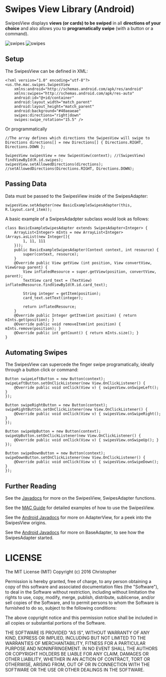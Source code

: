 # Swipes View Library (Android)
SwipesView displays **views (or cards) to be swiped** in all **directions of your choice** and also allows you to **programatically swipe** (with a button or a command).

![swipes](https://raw.github.com/jacobmoncur/QuiltViewLibrary/master/nexus7.png "SwipesView") ![swipes](https://raw.github.com/jacobmoncur/QuiltViewLibrary/master/nexus7_mayer.png "SwipesView")

Setup
-----

The SwipesView can be defined in XML:

    <?xml version="1.0" encoding="utf-8"?>
	<us.the.mac.swipes.SwipesView 
	    xmlns:android="http://schemas.android.com/apk/res/android"
	    xmlns:swipes="http://schemas.android.com/apk/res-auto"
	    android:id="@+id/container"
	    android:layout_width="match_parent"
	    android:layout_height="match_parent"
	    android:background="#40aeaeae"
	    swipes:directions="right|down"
	    swipes:swipe_rotation="15.5" />
    
Or programmatically
    
    //The array defines which directions the SwipesView will swipe to
    Directions directions[] = new Directions[] { Directions.RIGHT, Directions.DOWN };
    
    SwipesView swipesView = new SwipesView(context); //(SwipesView) findViewById(R.id.swipes);
	swipesView.setAllowedDirections(directions); //setAllowedDirections(Directions.RIGHT, Directions.DOWN);
        
Passing Data
---------------

Data must be passed to the SwipesView inside of the SwipesAdapter:

	swipesView.setAdapter(new BasicExampleSwipesAdapter(this, R.layout.card_item));
	
A basic example of a SwipesAdadpter subclass would look as follows:
	
	class BasicExampleSwipesAdapter extends SwipesAdapter<Integer> {
		ArrayList<Integer> mInts = new ArrayList<Integer>(Arrays.asList(new Integer[]{
			1, 11, 111
		}));
		public BasicExampleSwipesAdapter(Context context, int resource) {
			super(context, resource);
		}
		@Override public View getView (int position, View convertView, ViewGroup parent) {
			View inflatedResource = super.getView(position, convertView, parent);
			TextView card_text = (TextView) inflatedResource.findViewById(R.id.card_text);
			
			String integer = getItem(position);
			card_text.setText(integer);
			
			return inflatedResource;
		}
		@Override public Integer getItem(int position) { return mInts.get(position); }
		@Override public void removeItem(int position) { mInts.remove(position); }
		@Override public int getCount() { return mInts.size(); }
	}


Automating Swipes
---------------

The SwipesView can supercede the finger swipe programatically, ideally through a button click or command:

	Button swipeLeftButton = new Button(context);
	swipeLeftButton.setOnClickListener(new View.OnClickListener() {
		@Override public void onClick(View v) { swipesView.onSwipeLeft(); }
	});
	
	Button swipeRightButton = new Button(context);
	swipeRightButton.setOnClickListener(new View.OnClickListener() {
		@Override public void onClick(View v) { swipesView.onSwipeRight(); }
	});
	
	Button swipeUpButton = new Button(context);
	swipeUpButton.setOnClickListener(new View.OnClickListener() {
		@Override public void onClick(View v) { swipesView.onSwipeUp(); }
	});
	
	Button swipeDownButton = new Button(context);
	swipeDownButton.setOnClickListener(new View.OnClickListener() {
		@Override public void onClick(View v) { swipesView.onSwipeDown(); }
	});
	
Further Reading
---------------

See the [Javadocs](https://pages.github.com/Operators/swipes-view-android) for more on the SwipesView, SwipesAdapter functions.

See the [MAC Guide](#) for detailed examples of how to use the SwipesView.

See the [Android Javadocs](#) for more on AdapterView, for a peek into the SwipesView origins.

See the [Android Javadocs](#) for more on BaseAdapter, to see how the SwipesAdapter started.

	
LICENSE
===============
The MIT License (MIT)
Copyright (c) 2016 Christopher

Permission is hereby granted, free of charge, to any person obtaining a copy
of this software and associated documentation files (the "Software"), to deal
in the Software without restriction, including without limitation the rights
to use, copy, modify, merge, publish, distribute, sublicense, and/or sell
copies of the Software, and to permit persons to whom the Software is
furnished to do so, subject to the following conditions:

The above copyright notice and this permission notice shall be included in all
copies or substantial portions of the Software.

THE SOFTWARE IS PROVIDED "AS IS", WITHOUT WARRANTY OF ANY KIND, EXPRESS OR
IMPLIED, INCLUDING BUT NOT LIMITED TO THE WARRANTIES OF MERCHANTABILITY,
FITNESS FOR A PARTICULAR PURPOSE AND NONINFRINGEMENT. IN NO EVENT SHALL THE
AUTHORS OR COPYRIGHT HOLDERS BE LIABLE FOR ANY CLAIM, DAMAGES OR OTHER
LIABILITY, WHETHER IN AN ACTION OF CONTRACT, TORT OR OTHERWISE, ARISING FROM,
OUT OF OR IN CONNECTION WITH THE SOFTWARE OR THE USE OR OTHER DEALINGS IN THE
SOFTWARE.
